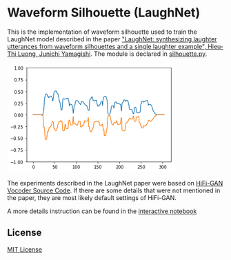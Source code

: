 # Waveform Silhouette (LaughNet)

This is the implementation of waveform silhouette used to train the LaughNet model described in the paper ["LaughNet: synthesizing laughter utterances from waveform silhouettes and a single laughter example", Hieu-Thi Luong, Junichi Yamagishi](https://arxiv.org/abs/2110.04946). The module is declared in [silhouette.py](silhouette.py).

![Waveform Silhouette](p270_163_silh.png)

The experiments described in the LaughNet paper were based on [HiFi-GAN Vocoder Source Code](https://github.com/jik876/hifi-gan). If there are some details that were not mentioned in the paper, they are most likely default settings of HiFi-GAN.

A more details instruction can be found in the [interactive notebook](notebook.ipynb)

## License
[MIT License](LICENSE)